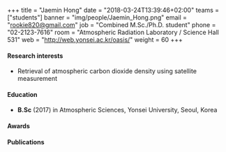 +++
title = "Jaemin Hong"
date = "2018-03-24T13:39:46+02:00"
teams = ["students"]
banner = "img/people/Jaemin_Hong.png"
email = "rookie820@gmail.com"
job = "Combined M.Sc./Ph.D. student"
phone = "02-2123-7616"
room = "Atmospheric Radiation Laboratory / Science Hall 531"
web = "http://web.yonsei.ac.kr/oasis/"
weight = 60
+++

#### Research interests
+ Retrieval of atmospheric carbon dioxide density using satellite measurement

#### Education
 + **B.Sc** (2017) in Atmospheric Sciences, Yonsei University, Seoul, Korea

#### Awards


#### Publications
